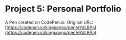 # Project 5: Personal Portfolio

A Pen created on CodePen.io. Original URL: [https://codepen.io/kingsongo/pen/eYdLBPa](https://codepen.io/kingsongo/pen/eYdLBPa).


